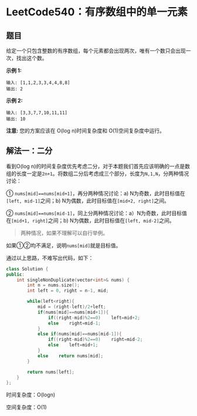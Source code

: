 # LeetCode540：有序数组中的单一元素

## 题目

给定一个只包含整数的有序数组，每个元素都会出现两次，唯有一个数只会出现一次，找出这个数。

**示例 1:**

```
输入: [1,1,2,3,3,4,4,8,8]
输出: 2
```

**示例 2:**

```
输入: [3,3,7,7,10,11,11]
输出: 10
```

**注意:** 您的方案应该在 O(log n)时间复杂度和 O(1)空间复杂度中运行。

## 解法一：二分

看到O(log n)的时间复杂度优先考虑二分，对于本题我们首先应该明确的一点是数组的长度一定是`2n+1`。将数组二分后考虑成三个部分，长度为`N,1,N`，分两种情况讨论：

① `nums[mid]==nums[mid+1]`，再分两种情况讨论：a) N为奇数，此时目标值在`[left, mid-1]`之间；b) N为偶数，此时目标值在`[mid+2, right]`之间。

② `nums[mid]==nums[mid-1]`，同上分两种情况讨论：a）N为奇数，此时目标值在`[mid+1, right]`之间；b) N为偶数，此时目标值在`[left, mid-2]`之间。

> 两种情况，如果不理解可以自行举例。

如果①②均不满足，说明`nums[mid]`就是目标值。

通过以上思路，不难写出代码，如下：

```c++
class Solution {
public:
    int singleNonDuplicate(vector<int>& nums) {
        int n = nums.size();
        int left = 0, right = n-1, mid;

        while(left<right){
            mid = (right-left)/2+left;
            if(nums[mid]==nums[mid+1]){
                if((right-mid)%2==0)    left=mid+2;
                else    right=mid-1;
            }
            else if(nums[mid]==nums[mid-1]){
                if((right-mid)%2==0)    right=mid-2;
                else    left=mid+1;
            }
            else    return nums[mid];
        }

        return nums[left];
    }
};
```

时间复杂度：O(logn)

空间复杂度：O(1)